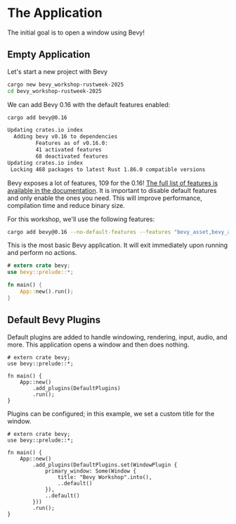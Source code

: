 # The Application

The initial goal is to open a window using Bevy!

## Empty Application

Let's start a new project with Bevy

```sh
cargo new bevy_workshop-rustweek-2025
cd bevy_workshop-rustweek-2025
```

We can add Bevy 0.16 with the default features enabled:

```sh
cargo add bevy@0.16

Updating crates.io index
  Adding bevy v0.16 to dependencies
         Features as of v0.16.0:
         41 activated features
         68 deactivated features
Updating crates.io index
 Locking 468 packages to latest Rust 1.86.0 compatible versions
```

Bevy exposes a lot of features, 109 for the 0.16! [The full list of features is available in the documentation](https://docs.rs/bevy/0.16.0/bevy/#cargo-features). It is important to disable default features and only enable the ones you need. This will improve performance, compilation time and reduce binary size.

For this workshop, we'll use the following features:

```sh
cargo add bevy@0.16 --no-default-features --features "bevy_asset,bevy_audio,bevy_core_pipeline,bevy_render,bevy_sprite,bevy_state,bevy_text,bevy_ui,bevy_winit,default_font,multi_threaded,bevy_gizmos,wav,png,x11,wayland,webgl2"
```

This is the most basic Bevy application. It will exit immediately upon running and perform no actions.

```rust
# extern crate bevy;
use bevy::prelude::*;

fn main() {
    App::new().run();
}
```

## Default Bevy Plugins

Default plugins are added to handle windowing, rendering, input, audio, and more. This application opens a window and then does nothing.

```rust,no_run
# extern crate bevy;
use bevy::prelude::*;

fn main() {
    App::new()
        .add_plugins(DefaultPlugins)
        .run();
}
```

Plugins can be configured; in this example, we set a custom title for the window.

```rust,no_run
# extern crate bevy;
use bevy::prelude::*;

fn main() {
    App::new()
        .add_plugins(DefaultPlugins.set(WindowPlugin {
            primary_window: Some(Window {
                title: "Bevy Workshop".into(),
                ..default()
            }),
            ..default()
        }))
        .run();
}
```
